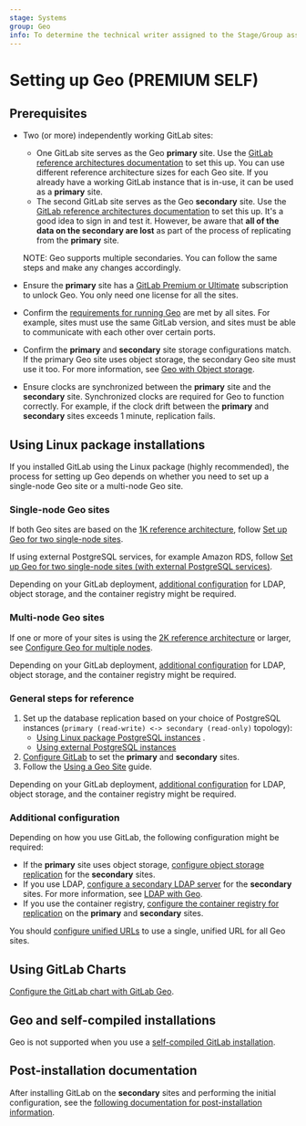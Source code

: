 ```yaml
---
stage: Systems
group: Geo
info: To determine the technical writer assigned to the Stage/Group associated with this page, see https://about.gitlab.com/handbook/product/ux/technical-writing/#assignments
---
```


# Setting up Geo **(PREMIUM SELF)**

## Prerequisites

- Two (or more) independently working GitLab sites:
  - One GitLab site serves as the Geo **primary** site. Use the [GitLab reference architectures documentation](../../reference_architectures/index.md) to set this up. You can use different reference architecture sizes for each Geo site. If you already have a working GitLab instance that is in-use, it can be used as a **primary** site.
  - The second GitLab site serves as the Geo **secondary** site. Use the [GitLab reference architectures documentation](../../reference_architectures/index.md) to set this up. It's a good idea to sign in and test it. However, be aware that **all of the data on the secondary are lost** as part of the process of replicating from the **primary** site.

  NOTE:
  Geo supports multiple secondaries. You can follow the same steps and make any changes accordingly.

- Ensure the **primary** site has a [GitLab Premium or Ultimate](https://about.gitlab.com/pricing/) subscription to unlock Geo. You only need one license for all the sites.
- Confirm the [requirements for running Geo](../index.md#requirements-for-running-geo) are met by all sites. For example, sites must use the same GitLab version, and sites must be able to communicate with each other over certain ports.
- Confirm the **primary** and **secondary** site storage configurations match. If the primary Geo site uses object storage, the secondary Geo site must use it too. For more information, see [Geo with Object storage](../replication/object_storage.md).
- Ensure clocks are synchronized between the **primary** site and the **secondary** site. Synchronized clocks are required for Geo to function correctly. For example, if the clock drift between the **primary** and **secondary** sites exceeds 1 minute, replication fails.

## Using Linux package installations

If you installed GitLab using the Linux package (highly recommended), the process for setting up Geo depends on whether you need to set up
a single-node Geo site or a multi-node Geo site.

### Single-node Geo sites

If both Geo sites are based on the [1K reference architecture](../../reference_architectures/1k_users.md), follow
[Set up Geo for two single-node sites](two_single_node_sites.md).

If using external PostgreSQL services, for example Amazon RDS, follow [Set up Geo for two single-node sites (with external PostgreSQL services)](two_single_node_external_services.md).

Depending on your GitLab deployment, [additional configuration](#additional-configuration) for LDAP, object storage, and the container registry might be required.

### Multi-node Geo sites

If one or more of your sites is using the [2K reference architecture](../../reference_architectures/2k_users.md) or larger, see
[Configure Geo for multiple nodes](../replication/multiple_servers.md).

Depending on your GitLab deployment, [additional configuration](#additional-configuration) for LDAP, object storage, and the container registry might be required.

### General steps for reference

1. Set up the database replication based on your choice of PostgreSQL instances (`primary (read-write) <-> secondary (read-only)` topology):
   - [Using Linux package PostgreSQL instances](database.md) .
   - [Using external PostgreSQL instances](external_database.md)
1. [Configure GitLab](../replication/configuration.md) to set the **primary** and **secondary** sites.
1. Follow the [Using a Geo Site](../replication/usage.md) guide.

Depending on your GitLab deployment, [additional configuration](#additional-configuration) for LDAP, object storage, and the container registry might be required.

### Additional configuration

Depending on how you use GitLab, the following configuration might be required:

- If the **primary** site uses object storage, [configure object storage replication](../replication/object_storage.md) for the **secondary** sites.
- If you use LDAP, [configure a secondary LDAP server](../../auth/ldap/index.md) for the **secondary** sites.
  For more information, see [LDAP with Geo](../replication/single_sign_on.md#ldap).
- If you use the container registry, [configure the container registry for replication](../replication/container_registry.md) on the **primary** and **secondary** sites.

You should [configure unified URLs](../secondary_proxy/index.md#set-up-a-unified-url-for-geo-sites) to use a single, unified URL for all Geo sites.

## Using GitLab Charts

[Configure the GitLab chart with GitLab Geo](https://docs.gitlab.com/charts/advanced/geo/).

## Geo and self-compiled installations

Geo is not supported when you use a [self-compiled GitLab installation](../../../install/installation.md).

## Post-installation documentation

After installing GitLab on the **secondary** sites and performing the initial configuration, see the [following documentation for post-installation information](../index.md#post-installation-documentation).
